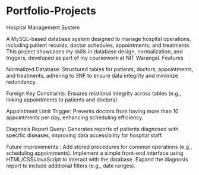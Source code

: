 # Portfolio-Projects
Hospital Management System

A MySQL-based database system designed to manage hospital operations, including patient records, doctor schedules, appointments, and treatments. This project showcases my skills in database design, normalization, and triggers, developed as part of my coursework at NIT Warangal.
Features

Normalized Database: Structured tables for patients, doctors, appointments, and treatments, adhering to 3NF to ensure data integrity and minimize redundancy.

Foreign Key Constraints: Ensures relational integrity across tables (e.g., linking appointments to patients and doctors).

Appointment Limit Trigger: Prevents doctors from having more than 10 appointments per day, enhancing scheduling efficiency.

Diagnosis Report Query: Generates reports of patients diagnosed with specific diseases, improving data accessibility for hospital staff.

Future Improvements :
Add stored procedures for common operations (e.g., scheduling appointments).
Implement a simple front-end interface using HTML/CSS/JavaScript to interact with the database.
Expand the diagnosis report to include additional filters (e.g., date ranges).
